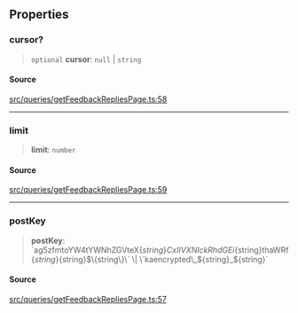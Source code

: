 ## Properties

### cursor?

> `optional` **cursor**: `null` \| `string`

#### Source

[src/queries/getFeedbackRepliesPage.ts:58](https://github.com/bhavjitChauhan/khan-api/blob/214cc6672777162cd3ec638a3ad3a22f7fe37e04/src/queries/getFeedbackRepliesPage.ts#L58)

***

### limit

> **limit**: `number`

#### Source

[src/queries/getFeedbackRepliesPage.ts:59](https://github.com/bhavjitChauhan/khan-api/blob/214cc6672777162cd3ec638a3ad3a22f7fe37e04/src/queries/getFeedbackRepliesPage.ts#L59)

***

### postKey

> **postKey**: \`ag5zfmtoYW4tYWNhZGVteX$\{string\}CxIIVXNlckRhdGEi$\{string\}thaWRf$\{string\}$\{string\}$\{string\}\` \| \`kaencrypted\_$\{string\}\_$\{string\}\`

#### Source

[src/queries/getFeedbackRepliesPage.ts:57](https://github.com/bhavjitChauhan/khan-api/blob/214cc6672777162cd3ec638a3ad3a22f7fe37e04/src/queries/getFeedbackRepliesPage.ts#L57)
